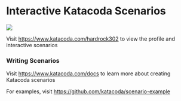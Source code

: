 # Interactive Katacoda Scenarios

[![](http://shields.katacoda.com/katacoda/hardrock302/count.svg)](https://www.katacoda.com/hardrock302 "Get your profile on Katacoda.com")

Visit https://www.katacoda.com/hardrock302 to view the profile and interactive scenarios

### Writing Scenarios
Visit https://www.katacoda.com/docs to learn more about creating Katacoda scenarios

For examples, visit https://github.com/katacoda/scenario-example

